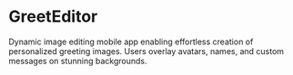 # GreetEditor
Dynamic image editing mobile app enabling effortless creation of personalized greeting images. Users overlay avatars, names, and custom messages on stunning backgrounds.
